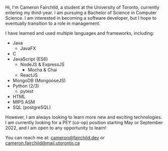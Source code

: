 Hi, I'm Cameron Fairchild, a student at the University of Toronto, currently entering my third-year. 
I am pursuing a Bachelor of Science in Computer Science. 
I am interested in becoming a software developer, but I hope to eventually transition to a role in management.  

I have learned and used multiple languages and frameworks, including:  
- Java
  - JavaFX
- C
- JavaScript (ES6)
  - NodeJS & ExpressJS
    - Mocha & Chai
  - ReactJS
- MongoDB (MongooseJS)
- Python (2/3)
  - pytest
- HTML
- MIPS ASM
- SQL (postgreSQL)

However, I am always looking to learn more new and exciting technologies.  
I am currently looking for a PEY (co-op) position starting May or September 2022, and I am open to any opportunity to learn!  

You can reach me at: [cameron@fairchild.dev](mailto:cameron@fairchild.dev) or [cameron.fairchild@mail.utoronto.ca](mailto:cameron.fairchild@mail.utoronto.ca)
